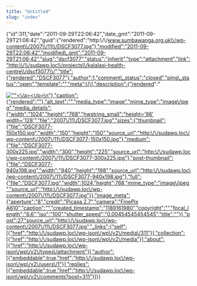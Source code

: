 ```yaml
---
title: "Untitled"
slug: "index"
---
```


{"id":311,"date":"2011-09-29T22:06:42","date\_gmt":"2011-09-29T21:06:42","guid":{"rendered":"http:\\/\\/www.sumbawanga.org.uk\\/wp-content\\/2007\\/11\\/DSCF3077.jpg"},"modified":"2011-09-29T22:06:42","modified\_gmt":"2011-09-29T21:06:42","slug":"dscf3077","status":"inherit","type":"attachment","link":"http:\\/\\/sudawp.loc\\/projects\\/kalalasi-health-centre\\/dscf3077\\/","title":{"rendered":"DSCF3077"},"author":1,"comment\_status":"closed","ping\_status":"open","template":"","meta":\[\],"description":{"rendered":"

[![\"\"](\"http:\/\/sudawp.loc\/wp-content\/2007\/11\/DSCF3077-300x225.jpg\")<\\/a><\\/p>\\n"},"caption":{"rendered":""},"alt\_text":"","media\_type":"image","mime\_type":"image\\/jpeg","media\_details":{"width":"1024","height":"768","hwstring\_small":"height='96' width='128'","file":"2007\\/11\\/DSCF3077.jpg","sizes":{"thumbnail":{"file":"DSCF3077-150x150.jpg","width":"150","height":"150","source\_url":"http:\\/\\/sudawp.loc\\/wp-content\\/2007\\/11\\/DSCF3077-150x150.jpg"},"medium":{"file":"DSCF3077-300x225.jpg","width":"300","height":"225","source\_url":"http:\\/\\/sudawp.loc\\/wp-content\\/2007\\/11\\/DSCF3077-300x225.jpg"},"post-thumbnail":{"file":"DSCF3077-940x198.jpg","width":"940","height":"198","source\_url":"http:\\/\\/sudawp.loc\\/wp-content\\/2007\\/11\\/DSCF3077-940x198.jpg"},"full":{"file":"DSCF3077.jpg","width":1024,"height":768,"mime\_type":"image\\/jpeg","source\_url":"http:\\/\\/sudawp.loc\\/wp-content\\/2007\\/11\\/DSCF3077.jpg"}},"image\_meta":{"aperture":"8","credit":"Picasa 2.7","camera":"FinePix A610","caption":"","created\_timestamp":"1189161980","copyright":"","focal\_length":"6.6","iso":"100","shutter\_speed":"0.00454545454545","title":""}},"post":27,"source\_url":"http:\\/\\/sudawp.loc\\/wp-content\\/2007\\/11\\/DSCF3077.jpg","\_links":{"self":\[{"href":"http:\\/\\/sudawp.loc\\/wp-json\\/wp\\/v2\\/media\\/311"}\],"collection":\[{"href":"http:\\/\\/sudawp.loc\\/wp-json\\/wp\\/v2\\/media"}\],"about":\[{"href":"http:\\/\\/sudawp.loc\\/wp-json\\/wp\\/v2\\/types\\/attachment"}\],"author":\[{"embeddable":true,"href":"http:\\/\\/sudawp.loc\\/wp-json\\/wp\\/v2\\/users\\/1"}\],"replies":\[{"embeddable":true,"href":"http:\\/\\/sudawp.loc\\/wp-json\\/wp\\/v2\\/comments?post=311"}\]}}](http:\/\/sudawp.loc\/wp-content\/2007\/11\/DSCF3077.jpg)